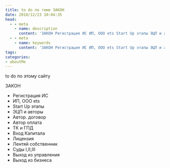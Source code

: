 ```yaml
---
title: to do по теме ЗАКОН
date: 2010/12/23 10:04:35
head:
  - - meta
    - name: description
      content: 'ЗАКОН Регистрация ИС ИП, ООО ets Start Up этапы ЭЦП и авторы Автор. договор Автор оплата ТК и ГПД Вход Капитала Лицензия Лентяй собственник Суды I,II,III Выход из управления Выход из бизнеса'
  - - meta
    - name: keywords 
      content: 'ЗАКОН Регистрация ИС ИП, ООО ets Start Up этапы ЭЦП и авторы Автор. договор Автор оплата ТК и ГПД Вход Капитала Лицензия Лентяй собственник Суды I,II,III Выход из управления Выход из бизнеса'
tags:
categories:
- aboutMe
---
```


to do по этому сайту


ЗАКОН
- Регистрация ИС
- ИП, ООО ets
- Start Up этапы
- ЭЦП и авторы
- Автор. договор
- Автор оплата
- ТК и ГПД
- Вход Капитала
- Лицензия
- Лентяй собственник
- Суды I,II,III
- Выход из управления
- Выход из бизнеса

